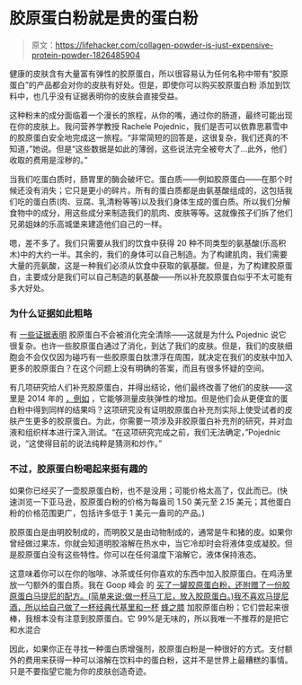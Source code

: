 # 胶原蛋白粉就是贵的蛋白粉

> 原文：<https://lifehacker.com/collagen-powder-is-just-expensive-protein-powder-1826485904>

健康的皮肤含有大量富有弹性的胶原蛋白，所以很容易认为任何名称中带有“胶原蛋白”的产品都会对你的皮肤有好处。但是，即使你可以购买胶原蛋白粉 添加到饮料中，也几乎没有证据表明你的皮肤会直接受益。



这种粉末的成分面临着一个漫长的旅程，从你的嘴，通过你的肠道，最终可能出现在你的皮肤上。我问营养学教授 Rachele Pojednic，我们是否可以依靠思慕雪中的胶原蛋白安全地完成这一旅程。“非常简短的回答是，这很复杂，我们还真的不知道，”她说。但是“这些数据是如此的薄弱，这些说法完全被夸大了...此外，他们收取的费用是淫秽的。”

当我们吃蛋白质时，肠胃里的酶会破坏它。蛋白质——例如胶原蛋白——在那个时候还没有消失；它只是更小的碎片。所有的蛋白质都是由氨基酸组成的，这包括我们吃的蛋白质(肉、豆腐、乳清粉等等)以及我们身体生成的蛋白质。所以我们分解食物中的成分，用这些成分来制造我们的肌肉、皮肤等等。这就像孩子们拆了他们兄弟姐妹的乐高城堡来建造他们自己的一样。

嗯，差不多了。我们只需要从我们的饮食中获得 20 种不同类型的氨基酸(乐高积木)中的大约一半。其余的，我们的身体可以自己制造。为了构建肌肉，我们需要大量的亮氨酸，这是一种我们必须从饮食中获取的氨基酸。但是，为了构建胶原蛋白，主要成分是我们可以自己制造的氨基酸——所以补充胶原蛋白似乎不太可能有多大好处。

### 为什么证据如此粗略

有 [一些证据表明](https://benthamopen.com/contents/pdf/TONUTRAJ/TONUTRAJ-8-29.pdf) 胶原蛋白不会被消化完全清除——这就是为什么 Pojednic 说它很复杂。也许一些胶原蛋白通过了消化，到达了我们的皮肤。但是，我们的皮肤细胞会不会仅仅因为碰巧有一些胶原蛋白肽漂浮在周围，就决定在我们的皮肤中加入更多的胶原蛋白？在这个问题上没有明确的答案，而且有很多怀疑的空间。

有几项研究给人们补充胶原蛋白，并得出结论，他们最终改善了他们的皮肤——这里是 2014 年的 [，例如](https://www.ncbi.nlm.nih.gov/pubmed/23949208) ，它能够测量皮肤弹性的增加。但是他们会从更便宜的蛋白粉中得到同样的结果吗？这项研究没有证明胶原蛋白补充剂实际上使受试者的皮肤产生更多的胶原蛋白。为此，你需要一项涉及非胶原蛋白补充剂的研究，并对血液和组织样本进行深入测试。“在这项研究完成之前，我们无法确定，”Pojednic 说，“这使得目前的说法纯粹是猜测和炒作。”

### 不过，胶原蛋白粉喝起来挺有趣的

如果你已经买了一壶胶原蛋白粉，也不是没用；可能价格太高了，仅此而已。(快速浏览一下亚马逊，胶原蛋白粉的价格为每盎司 1.50 美元至 2.15 美元；其他蛋白粉的价格范围更广，包括许多低于 1 美元一盎司的产品。)

胶原蛋白是由明胶制成的，而明胶又是由动物制成的，通常是牛和猪的皮。如果你曾经做过果冻，你就会知道明胶溶解在热水中，当它冷却时会将液体变成凝胶。但是胶原蛋白没有这些特性。你可以在任何温度下溶解它，液体保持液态。

这意味着你可以在你的咖啡、冰茶或任何你喜欢的东西中加入胶原蛋白。在鸡汤里放一勺额外的蛋白质。我在 Goop 峰会 的 [买了一罐胶原蛋白粉，还附赠了一份胶原蛋白马提尼的配方。(简单来说:做一杯马丁尼，放入胶原蛋白。)我不喜欢马提尼酒，所以给自己做了一杯经典代基里和一杯](https://vitals.lifehacker.com/i-went-on-a-quest-for-legit-health-tips-at-gwyneth-s-go-1796136053) [蜂之膝](https://lifehacker.com/3-ingredient-happy-hour-the-bees-knees-1796370002) 加胶原蛋白粉；它们尝起来很棒，我根本没有注意到胶原蛋白。它 99%是无味的，所以我唯一不推荐的是把它和水混合

因此，如果你正在寻找一种蛋白质增强剂，胶原蛋白粉是一种很好的方式。支付额外的费用来获得一种可以溶解在饮料中的蛋白粉，这并不是世界上最糟糕的事情。只是不要指望它能为你的皮肤创造奇迹。
